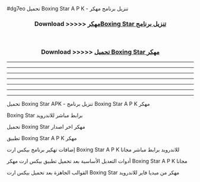 #dg7eo تحميل Boxing Star  A P K - تنزيل برنامج مهكر



<div align="center">
<h3>Download >>>>> <a href="https://runaway1.web.app/?sq=Boxing Star ">مهكرBoxing Star  تنزيل برنامج</a></h3><br>

<h3>Download >>>>> <a href="https://runaway1.web.app/?sq=Boxing Star ">تحميل Boxing Star  مهكر</a></h3>
</div>


----------------------------------------------------------

----------------------------------------------------------

----------------------------------------------------------

----------------------------------------------------------

----------------------------------------------------------

----------------------------------------------------------

----------------------------------------------------------

تحميل Boxing Star  APK - تنزيل برنامج Boxing Star  A P K مهكر

Boxing Star  برابط مباشر للاندرويد

تحميل Boxing Star  مهكر اخر اصدار

تطبيق Boxing Star  A P K مهكر

إضافات تهكير برنامج بيكس ارت Boxing Star  A P K للاندرويد برابط مباشر مجانا

أدوات التعديل الأساسية بعد تحميل تطبيق بيكس ارت مهكر Boxing Star  A P K مجانا

القوالب الجاهزة بعد تحميل بيكس ارت Boxing Star  مهكر من ميديا فاير للاندرويد


